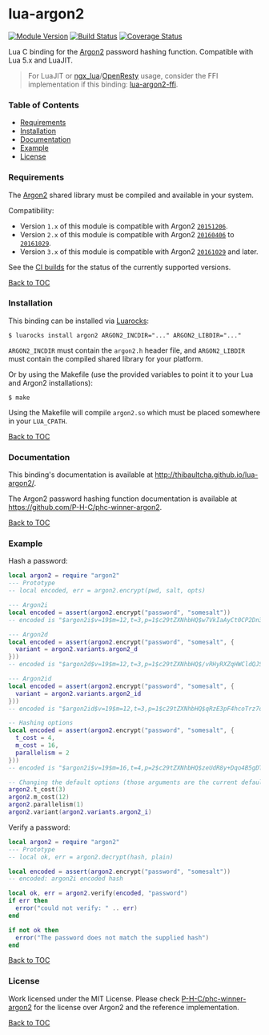 # lua-argon2

[![Module Version][badge-version-image]][luarocks-argon2]
[![Build Status][badge-travis-image]][badge-travis-url]
[![Coverage Status][badge-coveralls-image]][badge-coveralls-url]

Lua C binding for the [Argon2] password hashing function. Compatible with
Lua 5.x and LuaJIT.

> For LuaJIT or [ngx_lua]/[OpenResty] usage, consider the FFI implementation
> if this binding:
> [lua-argon2-ffi](https://github.com/thibaultcha/lua-argon2-ffi).

### Table of Contents

- [Requirements](#requirements)
- [Installation](#installation)
- [Documentation](#documentation)
- [Example](#example)
- [License](#license)

### Requirements

The [Argon2] shared library must be compiled and available in your system.

Compatibility:
- Version `1.x` of this module is compatible with Argon2
  [`20151206`](https://github.com/P-H-C/phc-winner-argon2/releases/tag/20151206).
- Version `2.x` of this module is compatible with Argon2
  [`20160406`](https://github.com/P-H-C/phc-winner-argon2/releases/tag/20160406)
  to [`20161029`](https://github.com/P-H-C/phc-winner-argon2/releases/tag/20161029).
- Version `3.x` of this module is compatible with Argon2
  [`20161029`](https://github.com/P-H-C/phc-winner-argon2/releases/tag/20161029)
  and later.

See the [CI builds][badge-coveralls-url] for the status of the currently
supported versions.

[Back to TOC](#table-of-contents)

### Installation

This binding can be installed via [Luarocks](https://luarocks.org):

```
$ luarocks install argon2 ARGON2_INCDIR="..." ARGON2_LIBDIR="..."
```

`ARGON2_INCDIR` must contain the `argon2.h` header file, and `ARGON2_LIBDIR`
must contain the compiled shared library for your platform.

Or by using the Makefile (use the provided variables to point it to your Lua
and Argon2 installations):

```
$ make
```

Using the Makefile will compile `argon2.so` which must be placed somewhere in
your `LUA_CPATH`.

[Back to TOC](#table-of-contents)

### Documentation

This binding's documentation is available at
<http://thibaultcha.github.io/lua-argon2/>.

The Argon2 password hashing function documentation is available at
<https://github.com/P-H-C/phc-winner-argon2>.

[Back to TOC](#table-of-contents)

### Example

Hash a password:

```lua
local argon2 = require "argon2"
--- Prototype
-- local encoded, err = argon2.encrypt(pwd, salt, opts)

--- Argon2i
local encoded = assert(argon2.encrypt("password", "somesalt"))
-- encoded is "$argon2i$v=19$m=12,t=3,p=1$c29tZXNhbHQ$w7VkIaAyCt0CP2Dn3zBtVvHTRsPDTTOrzfZ1l3AJ8xw"

--- Argon2d
local encoded = assert(argon2.encrypt("password", "somesalt", {
  variant = argon2.variants.argon2_d
}))
-- encoded is "$argon2d$v=19$m=12,t=3,p=1$c29tZXNhbHQ$/vRHyRXZqHWCldQJSKTsRBdXwRgm/L4I7mjJBJuZ2Iw"

--- Argon2id
local encoded = assert(argon2.encrypt("password", "somesalt", {
  variant = argon2.variants.argon2_id
}))
-- encoded is "$argon2id$v=19$m=12,t=3,p=1$c29tZXNhbHQ$qRzE3pF4hcoTrz7o8mrjX2X758MPOvDl596RFoxzpd4"

-- Hashing options
local encoded = assert(argon2.encrypt("password", "somesalt", {
  t_cost = 4,
  m_cost = 16,
  parallelism = 2
}))
-- encoded is "$argon2i$v=19$m=16,t=4,p=2$c29tZXNhbHQ$zeUdR8y+Dqo4B5gDTYJzYVlJjVeg2rY5Le1/pp/wdVQ"

-- Changing the default options (those arguments are the current defaults)
argon2.t_cost(3)
argon2.m_cost(12)
argon2.parallelism(1)
argon2.variant(argon2.variants.argon2_i)
```

Verify a password:

```lua
local argon2 = require "argon2"
--- Prototype
-- local ok, err = argon2.decrypt(hash, plain)

local encoded = assert(argon2.encrypt("password", "somesalt"))
-- encoded: argon2i encoded hash

local ok, err = argon2.verify(encoded, "password")
if err then
  error("could not verify: " .. err)
end

if not ok then
  error("The password does not match the supplied hash")
end
```

[Back to TOC](#table-of-contents)

### License

Work licensed under the MIT License. Please check
[P-H-C/phc-winner-argon2][Argon2] for the license over Argon2 and the reference
implementation.

[Back to TOC](#table-of-contents)

[Argon2]: https://github.com/P-H-C/phc-winner-argon2
[luarocks-argon2]: http://luarocks.org/modules/thibaultcha/argon2

[ngx_lua]: https://github.com/openresty/lua-nginx-module
[OpenResty]: https://openresty.org

[badge-travis-url]: https://travis-ci.org/thibaultcha/lua-argon2
[badge-travis-image]: https://travis-ci.org/thibaultcha/lua-argon2.svg?branch=master
[badge-version-image]: https://img.shields.io/badge/version-3.0.0-blue.svg?style=flat
[badge-coveralls-url]: https://coveralls.io/github/thibaultcha/lua-argon2?branch=master
[badge-coveralls-image]: https://coveralls.io/repos/github/thibaultcha/lua-argon2/badge.svg?branch=master
